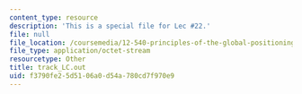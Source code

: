 ```yaml
---
content_type: resource
description: 'This is a special file for Lec #22.'
file: null
file_location: /coursemedia/12-540-principles-of-the-global-positioning-system-spring-2012/f3790fe25d5106a0d54a780cd7f970e9_track_LC.out
file_type: application/octet-stream
resourcetype: Other
title: track_LC.out
uid: f3790fe2-5d51-06a0-d54a-780cd7f970e9
---
```

